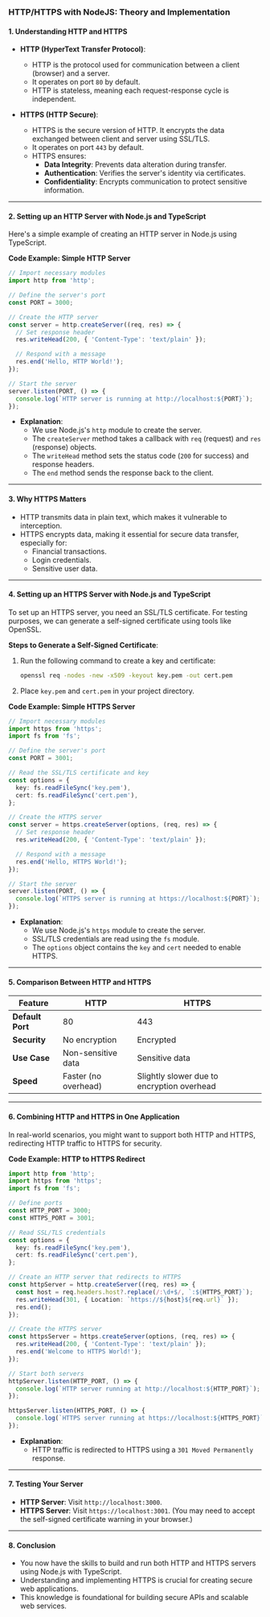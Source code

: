 ### HTTP/HTTPS with NodeJS: Theory and Implementation

#### 1. **Understanding HTTP and HTTPS**

- **HTTP (HyperText Transfer Protocol)**:
  - HTTP is the protocol used for communication between a client (browser) and a server.
  - It operates on port `80` by default.
  - HTTP is stateless, meaning each request-response cycle is independent.

- **HTTPS (HTTP Secure)**:
  - HTTPS is the secure version of HTTP. It encrypts the data exchanged between client and server using SSL/TLS.
  - It operates on port `443` by default.
  - HTTPS ensures:
    - **Data Integrity**: Prevents data alteration during transfer.
    - **Authentication**: Verifies the server's identity via certificates.
    - **Confidentiality**: Encrypts communication to protect sensitive information.

---

#### 2. **Setting up an HTTP Server with Node.js and TypeScript**

Here's a simple example of creating an HTTP server in Node.js using TypeScript.

**Code Example: Simple HTTP Server**

```typescript
// Import necessary modules
import http from 'http';

// Define the server's port
const PORT = 3000;

// Create the HTTP server
const server = http.createServer((req, res) => {
  // Set response header
  res.writeHead(200, { 'Content-Type': 'text/plain' });

  // Respond with a message
  res.end('Hello, HTTP World!');
});

// Start the server
server.listen(PORT, () => {
  console.log(`HTTP server is running at http://localhost:${PORT}`);
});
```

- **Explanation**:
  - We use Node.js's `http` module to create the server.
  - The `createServer` method takes a callback with `req` (request) and `res` (response) objects.
  - The `writeHead` method sets the status code (`200` for success) and response headers.
  - The `end` method sends the response back to the client.

---

#### 3. **Why HTTPS Matters**

- HTTP transmits data in plain text, which makes it vulnerable to interception.
- HTTPS encrypts data, making it essential for secure data transfer, especially for:
  - Financial transactions.
  - Login credentials.
  - Sensitive user data.

---

#### 4. **Setting up an HTTPS Server with Node.js and TypeScript**

To set up an HTTPS server, you need an SSL/TLS certificate. For testing purposes, we can generate a self-signed certificate using tools like OpenSSL.

**Steps to Generate a Self-Signed Certificate**:
1. Run the following command to create a key and certificate:
   ```bash
   openssl req -nodes -new -x509 -keyout key.pem -out cert.pem
   ```
2. Place `key.pem` and `cert.pem` in your project directory.

**Code Example: Simple HTTPS Server**

```typescript
// Import necessary modules
import https from 'https';
import fs from 'fs';

// Define the server's port
const PORT = 3001;

// Read the SSL/TLS certificate and key
const options = {
  key: fs.readFileSync('key.pem'),
  cert: fs.readFileSync('cert.pem'),
};

// Create the HTTPS server
const server = https.createServer(options, (req, res) => {
  // Set response header
  res.writeHead(200, { 'Content-Type': 'text/plain' });

  // Respond with a message
  res.end('Hello, HTTPS World!');
});

// Start the server
server.listen(PORT, () => {
  console.log(`HTTPS server is running at https://localhost:${PORT}`);
});
```

- **Explanation**:
  - We use Node.js's `https` module to create the server.
  - SSL/TLS credentials are read using the `fs` module.
  - The `options` object contains the `key` and `cert` needed to enable HTTPS.

---

#### 5. **Comparison Between HTTP and HTTPS**

| Feature              | HTTP              | HTTPS            |
|----------------------|-------------------|------------------|
| **Default Port**     | 80                | 443              |
| **Security**         | No encryption     | Encrypted        |
| **Use Case**         | Non-sensitive data| Sensitive data   |
| **Speed**            | Faster (no overhead) | Slightly slower due to encryption overhead |

---

#### 6. **Combining HTTP and HTTPS in One Application**

In real-world scenarios, you might want to support both HTTP and HTTPS, redirecting HTTP traffic to HTTPS for security.

**Code Example: HTTP to HTTPS Redirect**

```typescript
import http from 'http';
import https from 'https';
import fs from 'fs';

// Define ports
const HTTP_PORT = 3000;
const HTTPS_PORT = 3001;

// Read SSL/TLS credentials
const options = {
  key: fs.readFileSync('key.pem'),
  cert: fs.readFileSync('cert.pem'),
};

// Create an HTTP server that redirects to HTTPS
const httpServer = http.createServer((req, res) => {
  const host = req.headers.host?.replace(/:\d+$/, `:${HTTPS_PORT}`);
  res.writeHead(301, { Location: `https://${host}${req.url}` });
  res.end();
});

// Create the HTTPS server
const httpsServer = https.createServer(options, (req, res) => {
  res.writeHead(200, { 'Content-Type': 'text/plain' });
  res.end('Welcome to HTTPS World!');
});

// Start both servers
httpServer.listen(HTTP_PORT, () => {
  console.log(`HTTP server running at http://localhost:${HTTP_PORT}`);
});

httpsServer.listen(HTTPS_PORT, () => {
  console.log(`HTTPS server running at https://localhost:${HTTPS_PORT}`);
});
```

- **Explanation**:
  - HTTP traffic is redirected to HTTPS using a `301 Moved Permanently` response.

---

#### 7. **Testing Your Server**

- **HTTP Server**: Visit `http://localhost:3000`.
- **HTTPS Server**: Visit `https://localhost:3001`. (You may need to accept the self-signed certificate warning in your browser.)

---

#### 8. **Conclusion**

- You now have the skills to build and run both HTTP and HTTPS servers using Node.js with TypeScript.
- Understanding and implementing HTTPS is crucial for creating secure web applications.
- This knowledge is foundational for building secure APIs and scalable web services.
